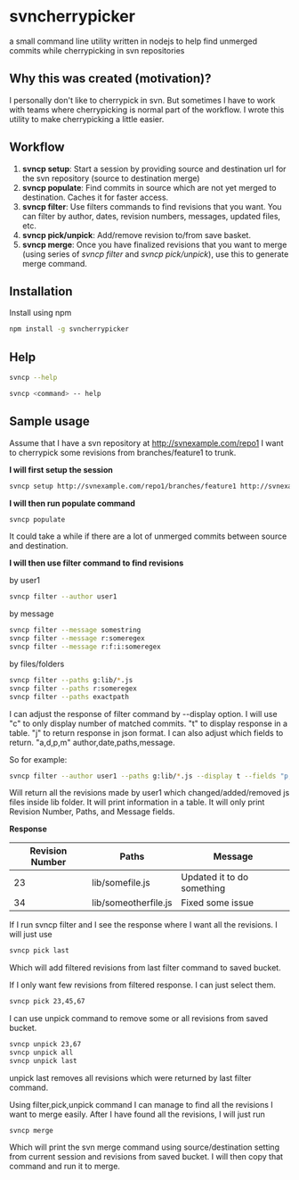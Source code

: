 # svncherrypicker
a small command line utility written in nodejs to help find unmerged commits while cherrypicking in svn repositories

## Why this was created (motivation)?
I personally don't like to cherrypick in svn. But sometimes I have to work with teams where cherrypicking is normal part of the workflow. I wrote this utility to make cherrypicking a little easier.

## Workflow
1. **svncp setup**: Start a session by providing source and destination url for the svn repository (source to destination merge)
2. **svncp populate**: Find commits in source which are not yet merged to destination. Caches it for faster access.
3. **svncp filter**: Use filters commands to find revisions that you want. You can filter by author, dates, revision numbers, messages, updated files, etc.
4. **svncp pick/unpick**: Add/remove revision to/from save basket.
5. **svncp merge**: Once you have finalized revisions that you want to merge (using series of *svncp filter* and *svncp pick/unpick*), use this to generate merge command.


## Installation

Install using npm

``` bash
npm install -g svncherrypicker
```

## Help

``` bash
svncp --help
```

``` bash
svncp <command> -- help
```


## Sample usage

Assume that I have a svn repository at http://svnexample.com/repo1
I want to cherrypick some revisions from branches/feature1 to trunk.

**I will first setup the session**

``` bash
svncp setup http://svnexample.com/repo1/branches/feature1 http://svnexample.com/repo1/trunk
```

**I will then run populate command**

``` bash
svncp populate
```
It could take a while if there are a lot of unmerged commits between source and destination.

**I will then use filter command to find revisions**

by user1
``` bash
svncp filter --author user1
```

by message
``` bash
svncp filter --message somestring
svncp filter --message r:someregex
svncp filter --message r:f:i:someregex
```

by files/folders
``` bash
svncp filter --paths g:lib/*.js
svncp filter --paths r:someregex
svncp filter --paths exactpath
```

I can adjust the response of filter command by --display option.
I will use "c" to only display number of matched commits. "t" to display response in a table. "j" to return response in json format. 
I can also adjust which fields to return. "a,d,p,m" author,date,paths,message.

So for example:
``` bash
svncp filter --author user1 --paths g:lib/*.js --display t --fields "p,m"
```
Will return all the revisions made by user1 which changed/added/removed js files inside lib folder. It will print information in a table. It will only print Revision Number, Paths, and Message fields.

**Response**

| Revision Number | Paths           | Message  |
| ------------- | ------------- | ----- |
| 23      | lib/somefile.js | Updated it to do something |
| 34      | lib/someotherfile.js      |   Fixed some issue |

If I run svncp filter and I see the response where I want all the revisions.
I will just use
``` bash
svncp pick last
```
Which will add filtered revisions from last filter command to saved bucket.

If I only want few revisions from filtered response. I can just select them.

``` bash
svncp pick 23,45,67
```

I can use unpick command to remove some or all revisions from saved bucket.

``` bash
svncp unpick 23,67
svncp unpick all
svncp unpick last
```
unpick last removes all revisions which were returned by last filter command.

Using filter,pick,unpick command I can manage to find all the revisions I want to merge easily. After I have found all the revisions,
I will just run
```
svncp merge
```
Which will print the svn merge command using source/destination setting from current session and revisions from saved bucket.
I will then copy that command and run it to merge.

